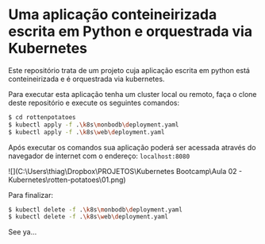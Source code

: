 # Uma aplicação conteineirizada escrita em Python e orquestrada via Kubernetes

Este repositório trata de um projeto cuja aplicação escrita em python está conteineirizada e é orquestrada via kubernetes.

Para executar esta aplicação tenha um cluster local ou remoto, faça o clone deste repositório e execute os seguintes comandos:

```bash
$ cd rottenpotatoes
$ kubectl apply -f .\k8s\monbodb\deployment.yaml
$ kubectl apply -f .\k8s\web\deployment.yaml
```

Após executar os comandos sua aplicação poderá ser acessada através do navegador de internet com o endereço: `localhost:8080`

![](C:\Users\thiag\Dropbox\PROJETOS\Kubernetes Bootcamp\Aula 02 - Kubernetes\rotten-potatoes\01.png)

Para finalizar:

```bash
$ kubectl delete -f .\k8s\monbodb\deployment.yaml
$ kubectl delete -f .\k8s\web\deployment.yaml
```



See ya...